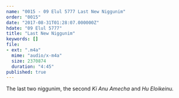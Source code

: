 ```yaml
---
name: "0015 - 09 Elul 5777 Last New Niggunim"
order: "0015"
date: "2017-08-31T01:28:07.000000Z"
hdate: "09 Elul 5777"
title: "Last New Niggunim"
keywords: []
file:
- ext: ".m4a"
  mime: "audio/x-m4a"
  size: 2370874
  duration: "4:45"
published: true
---
```

The last two niggunim, the second _Ki Anu Amecha_ and _Hu Eloikeinu._
